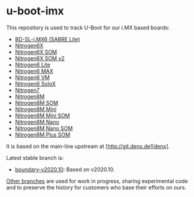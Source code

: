 u-boot-imx
==========

This repository is used to track U-Boot for our i.MX based boards:

* [BD-SL-i.MX6 (SABRE Lite)][sabrelite]
* [Nitrogen6X][nitrogen6x]
* [Nitrogen6X SOM][nitrogen6x-som]
* [Nitrogen6X SOM v2][nitrogen6x-somv2]
* [Nitrogen6 Lite][nitrogen6-lite]
* [Nitrogen6 MAX][nitrogen6-max]
* [Nitrogen6 VM][nitrogen6-vm]
* [Nitrogen6 SoloX][nitrogen6-sx]
* [Nitrogen7][nitrogen7]
* [Nitrogen8M][nitrogen8m]
* [Nitrogen8M SOM][nitrogen8m-som]
* [Nitrogen8M Mini][nitrogen8mm]
* [Nitrogen8M Mini SOM][nitrogen8mm-som]
* [Nitrogen8M Nano][nitrogen8mn]
* [Nitrogen8M Nano SOM][nitrogen8mn-som]
* [Nitrogen8M Plus SOM][nitrogen8mp-som]

It is based on the main-line upstream at [http://git.denx.de][denx].

Latest stable branch is:

* [boundary-v2020.10](https://github.com/boundarydevices/u-boot-imx6/tree/boundary-v2020.10): Based on v2020.10.

[Other branches](http://github.com/boundarydevices/u-boot-imx6/branches) are used for work in progress, sharing experimental code and to
preserve the history for customers who base their efforts on ours.

[denx]: http://git.denx.de "U-Boot Mainline Git repository"

[sabrelite]:http://boundarydevices.com/sabre-lite-imx6-sbc "SABRE Lite product page"
[nitrogen6x]:http://boundarydevices.com/nitrogen6x-board-imx6-arm-cortex-a9-sbc "Nitrogen6X product page"
[nitrogen6x-som]:http://boundarydevices.com/products/nitrogen6x-som "Nitrogen6X SOM product page"
[nitrogen6x-somv2]:http://boundarydevices.com/product/nit6x-som-v2/ "Nitrogen6X SOM v2 product page"
[nitrogen6-lite]:http://boundarydevices.com/products/nitrogen6_lite "Nitrogen6_Lite product page"
[nitrogen6-max]:http://boundarydevices.com/product/nitrogen6max "Nitrogen6_MAX product page"
[nitrogen6-vm]:http://boundarydevices.com/product/nitrogen6_vm_imx6 "Nitrogen6_VM product page"
[nitrogen6-sx]:http://boundarydevices.com/product/nit6_solox-imx6 "Nit6_SoloX product page"
[nitrogen7]:https://boundarydevices.com/product/nitrogen7 "Nitrogen7 product page"
[nitrogen8m]:https://boundarydevices.com/product/nitrogen8m "Nitrogen8M product page"
[nitrogen8m-som]:https://boundarydevices.com/product/nitrogen8m-som "Nitrogen8M SOM product page"
[nitrogen8mm]:https://boundarydevices.com/product/nitrogen8m-mini "Nitrogen8M Mini product page"
[nitrogen8mm-som]:https://boundarydevices.com/product/nitrogen8m-mini-som "Nitrogen8M Mini SOM product page"
[nitrogen8mn]:https://boundarydevices.com/product/nitrogen8m-nano "Nitrogen8M Nano product page"
[nitrogen8mn-som]:https://boundarydevices.com/product/nitrogen8m-nano-som "Nitrogen8M Nano SOM product page"
[nitrogen8mp-som]:https://boundarydevices.com/product/nitrogen8m-plus-som "Nitrogen8M Plus SOM product page"
